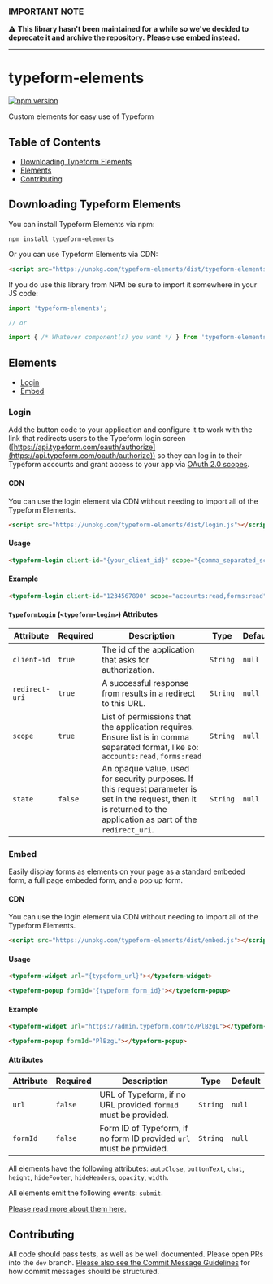 ### IMPORTANT NOTE

⚠️ **This library hasn't been maintained for a while so we've decided to deprecate it and archive the repository.** 
**Please use [embed](https://github.com/Typeform/embed) instead.**

---

# typeform-elements

[![npm version](https://badge.fury.io/js/typeform-elements.svg)](https://badge.fury.io/js/typeform-elements)

Custom elements for easy use of Typeform

## Table of Contents

* [Downloading Typeform Elements](#downloading-typeform-elements)
* [Elements](#elements)
* [Contributing](#contributing)

## Downloading Typeform Elements

You can install Typeform Elements via npm:

```shell
npm install typeform-elements
```

Or you can use Typeform Elements via CDN:

```html
<script src="https://unpkg.com/typeform-elements/dist/typeform-elements.js"></script>
```

If you do use this library from NPM be sure to import it somewhere in your JS code:

```javascript
import 'typeform-elements';

// or

import { /* Whatever component(s) you want */ } from 'typeform-elements';
```

## Elements

* [Login](#login)
* [Embed](#embed)

### Login

Add the button code to your application and configure it to work with the link that redirects users to the Typeform login screen ([https://api.typeform.com/oauth/authorize](https://api.typeform.com/oauth/authorize)) so they can log in to their Typeform accounts and grant access to your app via [OAuth 2.0 scopes](https://developer.typeform.com/get-started/scopes/).

#### CDN

You can use the login element via CDN without needing to import all of the Typeform Elements.

```html
<script src="https://unpkg.com/typeform-elements/dist/login.js"></script>
```

#### Usage

```html
<typeform-login client-id="{your_client_id}" scope="{comma_separated_scopes}" redirect-uri="{your_redirect_uri}" state="{optional_state}"></typeform-login>
```

#### Example

```html
<typeform-login client-id="1234567890" scope="accounts:read,forms:read" redirect-uri="https://results-example.herokuapp.com/callback"></typeform-login>
```

#### `TypeformLogin` (`<typeform-login>`) Attributes

|Attribute|Required|Description|Type|Default|
|--- |--- |--- |--- |--- |
|`client-id`|`true`|The id of the application that asks for authorization.|`String`|`null`|
|`redirect-uri`|`true`|A successful response from results in a redirect to this URL.|`String`|`null`|
|`scope`|`true`|List of permissions that the application requires. Ensure list is in comma separated format, like so: `accounts:read,forms:read`|`String`|`null`|
|`state`|`false`|An opaque value, used for security purposes. If this request parameter is set in the request, then it is returned to the application as part of the `redirect_uri`.|`String`|`null`|

### Embed

Easily display forms as elements on your page as a standard embeded form, a full page embeded form, and a pop up form.

#### CDN

You can use the login element via CDN without needing to import all of the Typeform Elements.

```html
<script src="https://unpkg.com/typeform-elements/dist/embed.js"></script>
```

#### Usage

```html
<typeform-widget url="{typeform_url}"></typeform-widget>

<typeform-popup formId="{typeform_form_id}"></typeform-popup>
```

#### Example

```html
<typeform-widget url="https://admin.typeform.com/to/PlBzgL"></typeform-widget>

<typeform-popup formId="PlBzgL"></typeform-popup>
```

#### Attributes

|Attribute|Required|Description|Type|Default|
|--- |--- |--- |--- |--- |
|`url`|`false`|URL of Typeform, if no URL provided `formId` must be provided.|`String`|`null`|
|`formId`|`false`|Form ID of Typeform, if no form ID provided `url` must be provided.|`String`|`null`|

All elements have the following attributes: `autoClose`, `buttonText`, `chat`, `height`, `hideFooter`, `hideHeaders`, `opacity`, `width`.

All elements emit the following events: `submit`.

[Please read more about them here.](https://developer.typeform.com/embed/configuration#available-options)

## Contributing

All code should pass tests, as well as be well documented. Please open PRs into the `dev` branch. [Please also see the Commit Message Guidelines](CONTRIBUTING.md) for how commit messages should be structured.
